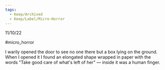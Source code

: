 ```yaml
---
tags:
  - Keep/Archived
  - Keep/Label/Micro-Horror
---
```


11/10/22

#micro_horror 

I warily opened the door to see no one there but a box lying on the ground.
When I opened it I found an elongated shape wrapped in paper with the words "Take good care of what's left of her" — inside it was a human finger.